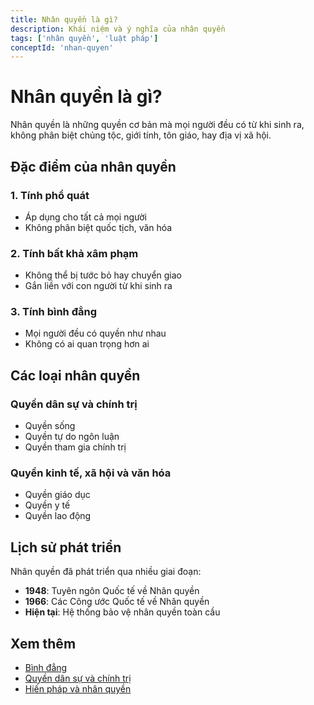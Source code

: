 ```yaml
---
title: Nhân quyền là gì?
description: Khái niệm và ý nghĩa của nhân quyền
tags: ['nhân quyền', 'luật pháp']
conceptId: 'nhan-quyen'
---
```


# Nhân quyền là gì?

Nhân quyền là những quyền cơ bản mà mọi người đều có từ khi sinh ra, không phân biệt chủng tộc, giới tính, tôn giáo, hay địa vị xã hội.

## Đặc điểm của nhân quyền

### 1. Tính phổ quát
- Áp dụng cho tất cả mọi người
- Không phân biệt quốc tịch, văn hóa

### 2. Tính bất khả xâm phạm
- Không thể bị tước bỏ hay chuyển giao
- Gắn liền với con người từ khi sinh ra

### 3. Tính bình đẳng
- Mọi người đều có quyền như nhau
- Không có ai quan trọng hơn ai

## Các loại nhân quyền

### Quyền dân sự và chính trị
- Quyền sống
- Quyền tự do ngôn luận
- Quyền tham gia chính trị

### Quyền kinh tế, xã hội và văn hóa
- Quyền giáo dục
- Quyền y tế
- Quyền lao động

## Lịch sử phát triển

Nhân quyền đã phát triển qua nhiều giai đoạn:
- **1948**: Tuyên ngôn Quốc tế về Nhân quyền
- **1966**: Các Công ước Quốc tế về Nhân quyền
- **Hiện tại**: Hệ thống bảo vệ nhân quyền toàn cầu

## Xem thêm

- [Bình đẳng](/knowledge-base/binh-dang)
- [Quyền dân sự và chính trị](/knowledge-base/quyen-dan-su-chinh-tri)
- [Hiến pháp và nhân quyền](/knowledge-base/hien-phap-nhan-quyen)